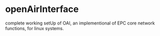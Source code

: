 # openAirInterface
complete working setUp of OAI, an implementional of EPC core network functions, for linux systems.
